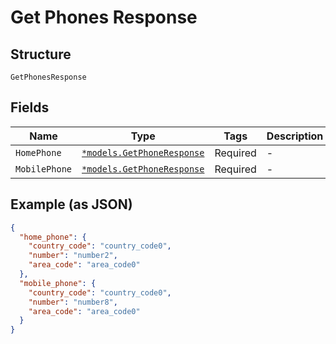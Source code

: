 
# Get Phones Response

## Structure

`GetPhonesResponse`

## Fields

| Name | Type | Tags | Description |
|  --- | --- | --- | --- |
| `HomePhone` | [`*models.GetPhoneResponse`](../../doc/models/get-phone-response.md) | Required | - |
| `MobilePhone` | [`*models.GetPhoneResponse`](../../doc/models/get-phone-response.md) | Required | - |

## Example (as JSON)

```json
{
  "home_phone": {
    "country_code": "country_code0",
    "number": "number2",
    "area_code": "area_code0"
  },
  "mobile_phone": {
    "country_code": "country_code0",
    "number": "number8",
    "area_code": "area_code0"
  }
}
```

